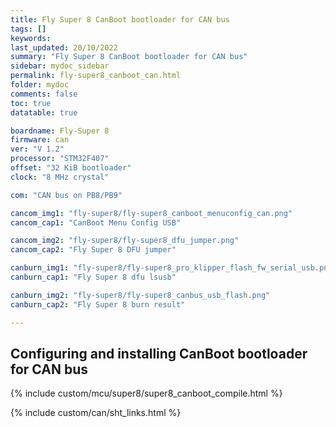 ```yaml
---
title: Fly Super 8 CanBoot bootloader for CAN bus
tags: []
keywords: 
last_updated: 20/10/2022
summary: "Fly Super 8 CanBoot bootloader for CAN bus"
sidebar: mydoc_sidebar
permalink: fly-super8_canboot_can.html
folder: mydoc
comments: false
toc: true
datatable: true

boardname: Fly-Super 8
firmware: can
ver: "V 1.2" 
processor: "STM32F407"
offset: "32 KiB bootloader"
clock: "8 MHz crystal"

com: "CAN bus on PB8/PB9"

cancom_img1: "fly-super8/fly-super8_canboot_menuconfig_can.png"
cancom_cap1: "CanBoot Menu Config USB"

cancom_img2: "fly-super8/fly-super8_dfu_jumper.png"
cancom_cap2: "Fly Super 8 DFU jumper"

canburn_img1: "fly-super8/fly-super8_pro_klipper_flash_fw_serial_usb.png"
canburn_cap1: "Fly Super 8 dfu lsusb"

canburn_img2: "fly-super8/fly-super8_canbus_usb_flash.png"
canburn_cap2: "Fly Super 8 burn result"

---
```


## Configuring and installing CanBoot bootloader for CAN bus

{% include custom/mcu/super8/super8_canboot_compile.html %}

{% include custom/can/sht_links.html %}
